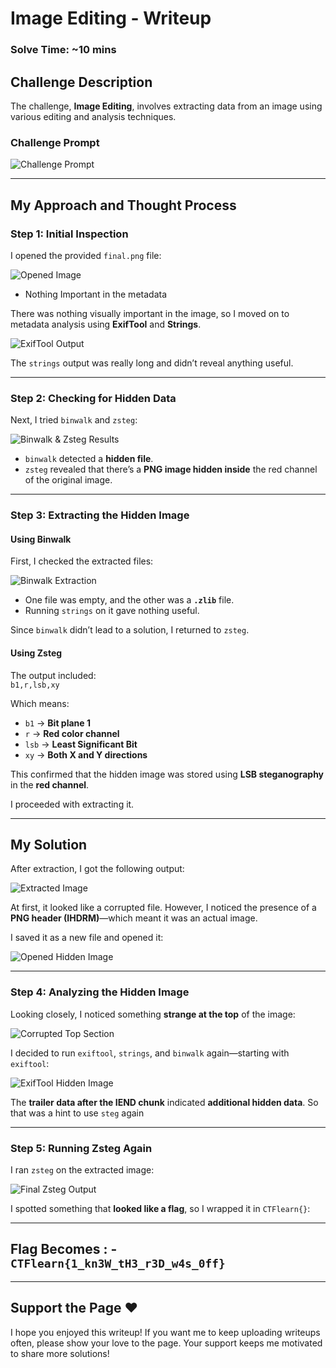 # Image Editing - Writeup  

### Solve Time: ~10 mins  

## Challenge Description  
The challenge, **Image Editing**, involves extracting data from an image using various editing and analysis techniques.  

### Challenge Prompt  
![Challenge Prompt](https://github.com/user-attachments/assets/2bedce24-515e-4df2-a69a-7c7590c3d2a9)  

---

## My Approach and Thought Process  

### Step 1: Initial Inspection  
I opened the provided `final.png` file:  

![Opened Image](https://github.com/user-attachments/assets/d4915148-aec8-4d04-a709-1380a25a16fa) 
- Nothing Important in the metadata

There was nothing visually important in the image, so I moved on to metadata analysis using **ExifTool** and **Strings**.  

![ExifTool Output](https://github.com/user-attachments/assets/fac0aec4-57c6-41f8-bb77-2ed5ae8654c2)  

The `strings` output was really long and didn’t reveal anything useful.  

---

### Step 2: Checking for Hidden Data  
Next, I tried `binwalk` and `zsteg`:  

![Binwalk & Zsteg Results](https://github.com/user-attachments/assets/f2800aac-8684-4d51-af14-9fd91173f037)  

- `binwalk` detected a **hidden file**.  
- `zsteg` revealed that there’s a **PNG image hidden inside** the red channel of the original image.  

---

### Step 3: Extracting the Hidden Image  

#### **Using Binwalk**  
First, I checked the extracted files:  

![Binwalk Extraction](https://github.com/user-attachments/assets/862f5b9a-6faa-4599-b59d-cdbbf82b6996)  

- One file was empty, and the other was a **`.zlib`** file.  
- Running `strings` on it gave nothing useful.  

Since `binwalk` didn’t lead to a solution, I returned to `zsteg`.  

#### **Using Zsteg**  
The output included:  
`b1,r,lsb,xy`

Which means:  

- `b1` → **Bit plane 1**  
- `r` → **Red color channel**  
- `lsb` → **Least Significant Bit**  
- `xy` → **Both X and Y directions**  

This confirmed that the hidden image was stored using **LSB steganography** in the **red channel**.  

I proceeded with extracting it.  

---

## My Solution  

After extraction, I got the following output:  

![Extracted Image](https://github.com/user-attachments/assets/b75d6686-29e4-46d3-82bb-24ef49b1b5d7)  

At first, it looked like a corrupted file. However, I noticed the presence of a **PNG header (IHDRM)**—which meant it was an actual image.  

I saved it as a new file and opened it:  

![Opened Hidden Image](https://github.com/user-attachments/assets/97d13a9e-8dd3-4f64-aa4a-6972b2808774)  

---

### Step 4: Analyzing the Hidden Image  

Looking closely, I noticed something **strange at the top** of the image:  

![Corrupted Top Section](https://github.com/user-attachments/assets/2488cfec-c656-4f4b-9114-4179b6bec88d)  

I decided to run `exiftool`, `strings`, and `binwalk` again—starting with `exiftool`:  

![ExifTool Hidden Image](https://github.com/user-attachments/assets/46429fa9-6345-4f09-a670-cb57613e91bd)  

The **trailer data after the IEND chunk** indicated **additional hidden data**. So that was a hint to use `steg` again

---

### Step 5: Running Zsteg Again  

I ran `zsteg` on the extracted image:  

![Final Zsteg Output](https://github.com/user-attachments/assets/bc7f6242-1605-4b8e-977e-ca727f3a2a6a)  

I spotted something that **looked like a flag**, so I wrapped it in `CTFlearn{}`:  

---

## Flag  Becomes : - `CTFlearn{1_kn3W_tH3_r3D_w4s_0ff}`

---

## Support the Page ❤️  

I hope you enjoyed this writeup! If you want me to keep uploading writeups often, please show your love to the page. Your support keeps me motivated to share more solutions! 

